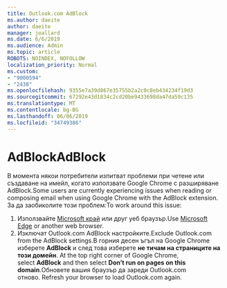 ```yaml
---
title: Outlook.com AdBlock
ms.author: daeite
author: daeite
manager: joallard
ms.date: 6/6/2019
ms.audience: Admin
ms.topic: article
ROBOTS: NOINDEX, NOFOLLOW
localization_priority: Normal
ms.custom:
- "9000594"
- "2438"
ms.openlocfilehash: 9355e7a39d867e35755b2a2c0c8eb434234f19d3
ms.sourcegitcommit: 67292e43d1834c2cd20be9433698da47da59c135
ms.translationtype: MT
ms.contentlocale: bg-BG
ms.lasthandoff: 06/06/2019
ms.locfileid: "34749386"
---
```

# <a name="adblock"></a><span data-ttu-id="62843-102">AdBlock</span><span class="sxs-lookup"><span data-stu-id="62843-102">AdBlock</span></span>

<span data-ttu-id="62843-103">В момента някои потребители изпитват проблеми при четене или създаване на имейл, когато използвате Google Chrome с разширяване AdBlock.</span><span class="sxs-lookup"><span data-stu-id="62843-103">Some users are currently experiencing issues when reading or composing email when using Google Chrome with the AdBlock extension.</span></span> <span data-ttu-id="62843-104">За да заобиколите този проблем:</span><span class="sxs-lookup"><span data-stu-id="62843-104">To work around this issue:</span></span>

1. <span data-ttu-id="62843-105">Използвайте [Microsoft край](https://www.microsoft.com/windows/microsoft-edge) или друг уеб браузър.</span><span class="sxs-lookup"><span data-stu-id="62843-105">Use [Microsoft Edge](https://www.microsoft.com/windows/microsoft-edge) or another web browser.</span></span>
1. <span data-ttu-id="62843-106">Изключат Outlook.com AdBlock настройките.</span><span class="sxs-lookup"><span data-stu-id="62843-106">Exclude Outlook.com from the AdBlock settings.</span></span><span data-ttu-id="62843-107">В горния десен ъгъл на Google Chrome изберете **AdBlock** и след това изберете **не тичам на страниците на този домейн**.</span><span class="sxs-lookup"><span data-stu-id="62843-107"> At the top right corner of Google Chrome, select **AdBlock** and then select **Don’t run on pages on this domain**.</span></span><span data-ttu-id="62843-108">Обновете вашия браузър да зареди Outlook.com отново.</span><span class="sxs-lookup"><span data-stu-id="62843-108"> Refresh your browser to load Outlook.com again.</span></span>